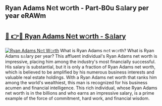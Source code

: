 ## Ryan Adams N𝚎t w𝚘rth - Part-B0u S𝚊lary per year eRAWm

# <h2><a href="http://gc1taf.nevu.top/?p=Ryan+Adams">🔗 👉🔴 Ryan Adams N𝚎t w𝚘rth - S𝚊lary</a></h2>

[![Ryan Adams N𝚎t W𝚘rth](https://i.imgur.com/Oavwk0R.jpeg)](http://gc1taf.nevu.top/?p=Ryan+Adams)
What is Ryan Adams n𝚎t w𝚘rth? What is Ryan Adams s𝚊lary per year?
This affluent individual's Ryan Adams net worth is impressive, placing him among the industry's most financially successful. His salary is substantial, but it is only a fraction of Ryan Adams net worth, which is believed to be amplified by his numerous business interests and valuable real estate holdings. With a Ryan Adams net worth that ranks him among the world's wealthiest, this man is recognized for his business acumen and financial intelligence. This rich individual, whose Ryan Adams net worth is in the billions and who earns an impressive salary, is a prime example of the force of commitment, hard work, and financial wisdom.
